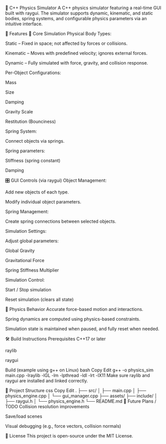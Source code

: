 🧪 C++ Physics Simulator
A C++ physics simulator featuring a real-time GUI built with raygui. The simulator supports dynamic, kinematic, and static bodies, spring systems, and configurable physics parameters via an intuitive interface.

🚀 Features
🔷 Core Simulation
Physical Body Types:

Static – Fixed in space; not affected by forces or collisions.

Kinematic – Moves with predefined velocity; ignores external forces.

Dynamic – Fully simulated with force, gravity, and collision response.

Per-Object Configurations:

Mass

Size

Damping

Gravity Scale

Restitution (Bounciness)

Spring System:

Connect objects via springs.

Spring parameters:

Stiffness (spring constant)

Damping

🎛 GUI Controls (via raygui)
Object Management:

Add new objects of each type.

Modify individual object parameters.

Spring Management:

Create spring connections between selected objects.

Simulation Settings:

Adjust global parameters:

Global Gravity

Gravitational Force

Spring Stiffness Multiplier

Simulation Control:

Start / Stop simulation

Reset simulation (clears all state)

🧠 Physics Behavior
Accurate force-based motion and interactions.

Spring dynamics are computed using physics-based constraints.

Simulation state is maintained when paused, and fully reset when needed.

🛠 Build Instructions
Prerequisites
C++17 or later

raylib

raygui

Build (example using g++ on Linux)
bash
Copy
Edit
g++ -o physics_sim main.cpp -lraylib -lGL -lm -lpthread -ldl -lrt -lX11
Make sure raylib and raygui are installed and linked correctly.

📁 Project Structure
css
Copy
Edit
.
├── src/
│   ├── main.cpp
│   ├── physics_engine.cpp
│   └── gui_manager.cpp
├── assets/
├── include/
│   ├── raygui.h
│   └── physics_engine.h
└── README.md
📌 Future Plans / TODO
Collision resolution improvements

Save/load scenes

Visual debugging (e.g., force vectors, collision normals)

📄 License
This project is open-source under the MIT License.
